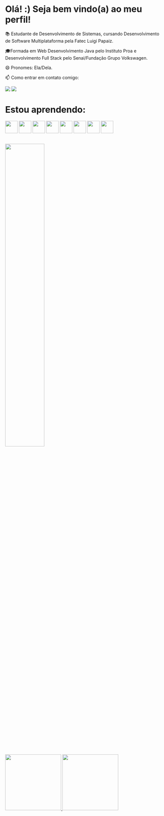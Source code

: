 # Olá! :) Seja bem vindo(a) ao meu perfil!

📚 Estudante de Desenvolvimento de Sistemas, cursando Desenvolvimento de Software Multiplataforma pela Fatec Luigi Papaiz.

🎓Formada em Web Desenvolvimento Java pelo Instituto Proa e Desenvolvimento Full Stack pelo Senai/Fundação Grupo Volkswagen. 

😄 Pronomes: Ela/Dela.

📫 Como entrar em contato comigo: 
<div> 
<a href="https://www.linkedin.com/in/janainamota-/" target="_blank"><img src="https://img.shields.io/badge/-LinkedIn-%230077B5?style=for-the-badge&logo=linkedin&logoColor=white" target="_blank"></a>   
<a href = "mailto:janaother16@gmail.com"><img src="https://img.shields.io/badge/Gmail-D14836?style=for-the-badge&logo=gmail&logoColor=white" target="_blank"></a>
 </div> 
    
 
 # Estou aprendendo:
 
<img src="https://cdn.jsdelivr.net/gh/devicons/devicon/icons/html5/html5-original.svg"  width="40" height="40"/> <img src="https://cdn.jsdelivr.net/gh/devicons/devicon/icons/css3/css3-original.svg"  width="40" height="40"/> <img src="https://cdn.jsdelivr.net/gh/devicons/devicon/icons/java/java-original.svg" width="40" height="40"/> <img src="https://cdn.jsdelivr.net/gh/devicons/devicon/icons/react/react-original.svg" width="40" height="40"/> <img src="https://cdn.jsdelivr.net/gh/devicons/devicon/icons/mysql/mysql-original.svg" width="40" height="40"/> <img src="https://cdn.jsdelivr.net/gh/devicons/devicon/icons/figma/figma-original.svg" width="40" height="40"/> <img src="https://cdn.jsdelivr.net/gh/devicons/devicon/icons/git/git-original.svg" width="40" height="40"/> <img src="https://cdn.jsdelivr.net/gh/devicons/devicon/icons/trello/trello-plain.svg" width="40" height="40"/> 



 <br>
 <div>
<img width="50%" height="50%"  src="https://media.tenor.com/bCfpwMjfAi0AAAAC/cat-typing.gif"/>
</div>
 <br>   

 <div>
<a href="https://github.com/JannaMP">
<img loading="lazy" height="180em" src="https://github-readme-stats.vercel.app/api/top-langs/?username=JannaMP&layout=compact&langs_count=7&theme=dracula"/>
<img loading="lazy" height="180em" src="https://github-readme-stats.vercel.app/api?username=JannaMP&show_icons=true&theme=dracula&include_all_commits=true&count_private=true"/>
</div>

